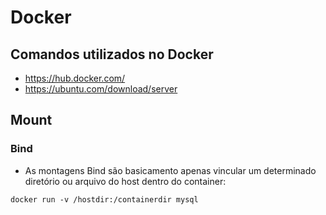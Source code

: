 # Docker

## Comandos utilizados no Docker

* https://hub.docker.com/
* https://ubuntu.com/download/server

## Mount

### Bind

* As montagens Bind são basicamento apenas vincular um determinado diretório ou arquivo do host dentro do container:

```
docker run -v /hostdir:/containerdir mysql
```